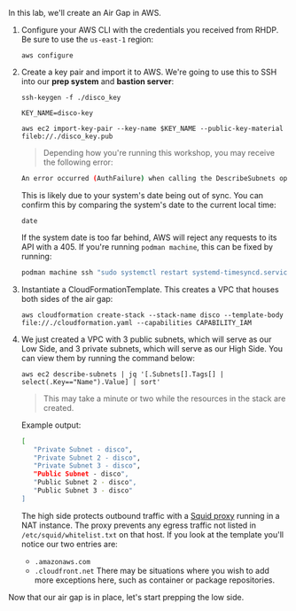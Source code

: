 In this lab, we'll create an Air Gap in AWS.

1. Configure your AWS CLI with the credentials you received from RHDP. Be sure to use the `us-east-1` region:
   ```execute
   aws configure
   ```
2. Create a key pair and import it to AWS. We're going to use this to SSH into our **prep system** and **bastion server**:
   ```execute
   ssh-keygen -f ./disco_key

   KEY_NAME=disco-key

   aws ec2 import-key-pair --key-name $KEY_NAME --public-key-material fileb://./disco_key.pub
   ```
   > Depending how you're running this workshop, you may receive the following error:
     ```bash
     An error occurred (AuthFailure) when calling the DescribeSubnets operation: AWS was not able to validate the provided access credentials
     ```
     This is likely due to your system's date being out of sync. You can confirm this by comparing the system's date to the current local time:
     ```execute
     date
     ```
     If the system date is too far behind, AWS will reject any requests to its API with a 405. If you're running `podman machine`, this can be fixed by running:
     ```bash
     podman machine ssh "sudo systemctl restart systemd-timesyncd.service"
     ```
3. Instantiate a CloudFormationTemplate. This creates a VPC that houses both sides of the air gap:
   ```execute
   aws cloudformation create-stack --stack-name disco --template-body file://./cloudformation.yaml --capabilities CAPABILITY_IAM
   ```
4. We just created a VPC with 3 public subnets, which will serve as our Low Side, and 3 private subnets, which will serve as our High Side. You can view them by running the command below:
   ```execute
   aws ec2 describe-subnets | jq '[.Subnets[].Tags[] | select(.Key=="Name").Value] | sort'
   ```
   > This may take a minute or two while the resources in the stack are created.
   
   Example output:
   ```bash
   [
      "Private Subnet - disco",
      "Private Subnet 2 - disco",
      "Private Subnet 3 - disco",
      "Public Subnet - disco",
      "Public Subnet 2 - disco",
      "Public Subnet 3 - disco"
   ]
   ```
   The high side protects outbound traffic with a [Squid proxy](http://www.squid-cache.org/) running in a NAT instance. The proxy prevents any egress traffic not listed in `/etc/squid/whitelist.txt` on that host. If you look at the template you'll notice our two entries are:
   * `.amazonaws.com`
   * `.cloudfront.net`
   There may be situations where you wish to add more exceptions here, such as container or package repositories.

Now that our air gap is in place, let's start prepping the low side.